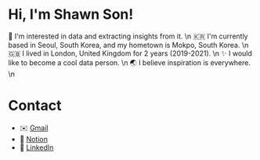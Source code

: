 # Hi, I'm Shawn Son! 

👀 I'm interested in data and extracting insights from it. \n
🇰🇷 I'm currently based in Seoul, South Korea, and my hometown is Mokpo, South Korea. \n
🇬🇧 I lived in London, United Kingdom for 2 years (2019-2021). \n
✨ I would like to become a cool data person. \n
🌏 I believe inspiration is everywhere. \n

# Contact

- ✉️ [Gmail](mailto:your-email@gmail.com)
- 🏡 [Notion](https://www.notion.so/sonminhyoek/Hi-I-m-Shawn-son-fc08fd9bd1704a0c8bc13a66d9b83d96?pvs=4)
- 🔗 [LinkedIn](https://www.linkedin.com/in/your-linkedin)




<!--
**ShawnSon-hub/ShawnSon-hub** is a ✨ _special_ ✨ repository because its `README.md` (this file) appears on your GitHub profile.

Here are some ideas to get you started:

- 🔭 I’m currently working on ...
- 🌱 I’m currently learning ...
- 👯 I’m looking to collaborate on ...
- 🤔 I’m looking for help with ...
- 💬 Ask me about ...
- 📫 How to reach me: ...
- 😄 Pronouns: ...
- ⚡ Fun fact: ...
-->
